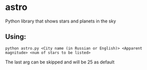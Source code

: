 # astro
Python library that shows stars and planets in the sky

## Using:
```python astro.py <City name (in Russian or English)> <Apparent magnitude> <num of stars to be listed>```

The last arg can be skipped and will be 25 as default
